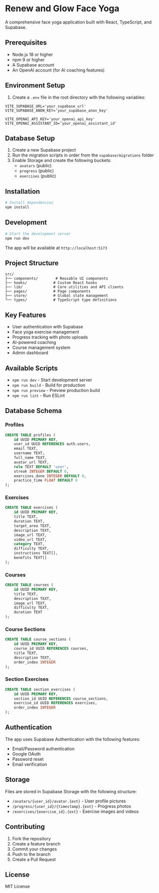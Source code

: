 # Renew and Glow Face Yoga

A comprehensive face yoga application built with React, TypeScript, and Supabase.

## Prerequisites

- Node.js 18 or higher
- npm 9 or higher
- A Supabase account
- An OpenAI account (for AI coaching features)

## Environment Setup

1. Create a `.env` file in the root directory with the following variables:

```env
VITE_SUPABASE_URL='your_supabase_url'
VITE_SUPABASE_ANON_KEY='your_supabase_anon_key'

VITE_OPENAI_API_KEY='your_openai_api_key'
VITE_OPENAI_ASSISTANT_ID='your_openai_assistant_id'
```

## Database Setup

1. Create a new Supabase project
2. Run the migration scripts in order from the `supabase/migrations` folder
3. Enable Storage and create the following buckets:
   - `avatars` (public)
   - `progress` (public)
   - `exercises` (public)

## Installation

```bash
# Install dependencies
npm install
```

## Development

```bash
# Start the development server
npm run dev
```

The app will be available at `http://localhost:5173`

## Project Structure

```
src/
├── components/        # Reusable UI components
├── hooks/            # Custom React hooks
├── lib/              # Core utilities and API clients
├── pages/            # Page components
├── store/            # Global state management
└── types/            # TypeScript type definitions
```

## Key Features

- User authentication with Supabase
- Face yoga exercise management
- Progress tracking with photo uploads
- AI-powered coaching
- Course management system
- Admin dashboard

## Available Scripts

- `npm run dev` - Start development server
- `npm run build` - Build for production
- `npm run preview` - Preview production build
- `npm run lint` - Run ESLint

## Database Schema

### Profiles
```sql
CREATE TABLE profiles (
    id UUID PRIMARY KEY,
    user_id UUID REFERENCES auth.users,
    email TEXT,
    username TEXT,
    full_name TEXT,
    avatar_url TEXT,
    role TEXT DEFAULT 'user',
    streak INTEGER DEFAULT 0,
    exercises_done INTEGER DEFAULT 0,
    practice_time FLOAT DEFAULT 0
);
```

### Exercises
```sql
CREATE TABLE exercises (
    id UUID PRIMARY KEY,
    title TEXT,
    duration TEXT,
    target_area TEXT,
    description TEXT,
    image_url TEXT,
    video_url TEXT,
    category TEXT,
    difficulty TEXT,
    instructions TEXT[],
    benefits TEXT[]
);
```

### Courses
```sql
CREATE TABLE courses (
    id UUID PRIMARY KEY,
    title TEXT,
    description TEXT,
    image_url TEXT,
    difficulty TEXT,
    duration TEXT
);
```

### Course Sections
```sql
CREATE TABLE course_sections (
    id UUID PRIMARY KEY,
    course_id UUID REFERENCES courses,
    title TEXT,
    description TEXT,
    order_index INTEGER
);
```

### Section Exercises
```sql
CREATE TABLE section_exercises (
    id UUID PRIMARY KEY,
    section_id UUID REFERENCES course_sections,
    exercise_id UUID REFERENCES exercises,
    order_index INTEGER
);
```

## Authentication

The app uses Supabase Authentication with the following features:
- Email/Password authentication
- Google OAuth
- Password reset
- Email verification

## Storage

Files are stored in Supabase Storage with the following structure:
- `/avatars/{user_id}/avatar.{ext}` - User profile pictures
- `/progress/{user_id}/{timestamp}.{ext}` - Progress photos
- `/exercises/{exercise_id}.{ext}` - Exercise images and videos

## Contributing

1. Fork the repository
2. Create a feature branch
3. Commit your changes
4. Push to the branch
5. Create a Pull Request

## License

MIT License